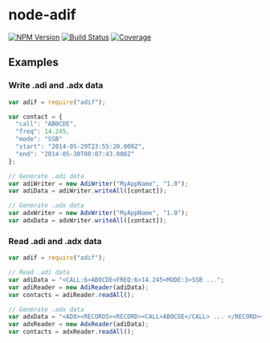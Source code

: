 # node-adif

  [![NPM Version](https://img.shields.io/npm/v/adif.svg?style=flat)](https://www.npmjs.org/package/adif)
  [![Build Status](https://img.shields.io/travis/7h0ma5/node-adif.svg?style=flat)](https://travis-ci.org/7h0ma5/node-adif)
  [![Coverage](https://img.shields.io/coveralls/7h0ma5/node-adif.svg?style=flat)](https://coveralls.io/r/7h0ma5/node-adif)

## Examples

### Write .adi and .adx data

```javascript
var adif = require("adif");

var contact = {
  "call": "AB0CDE",
  "freq": 14.245,
  "mode": "SSB"
  "start": "2014-05-29T23:55:20.000Z",
  "end": "2014-05-30T00:07:43.000Z"
};

// Generate .adi data
var adiWriter = new AdiWriter("MyAppName", "1.0");
var adiData = adiWriter.writeAll([contact]);

// Generate .adx data
var adxWriter = new AdxWriter("MyAppName", "1.0");
var adxData = adxWriter.writeAll([contact]);
```

### Read .adi and .adx data

```javascript
var adif = require("adif");

// Read .adi data
var adiData = "<CALL:6>AB0CDE<FREQ:6>14.245<MODE:3>SSB ...";
var adiReader = new AdiReader(adiData);
var contacts = adiReader.readAll();

// Generate .adx data
var adxData = "<ADX><RECORDS><RECORD><CALL>AB0CDE</CALL> ... </RECORD></RECORDS></ADX>";
var adxReader = new AdxReader(adiData);
var contacts = adxReader.readAll();
```
